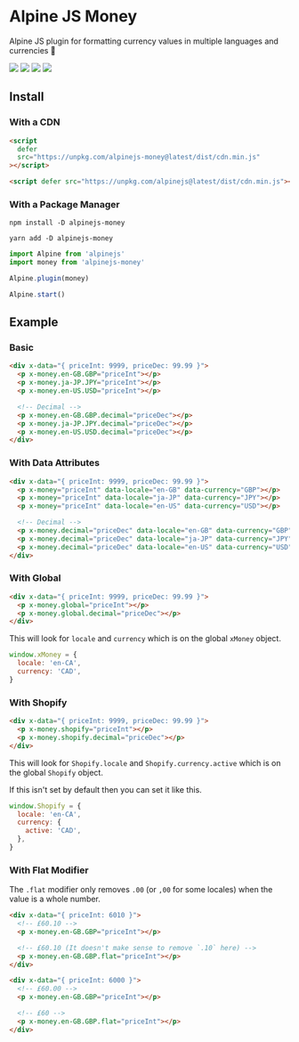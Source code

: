 # Alpine JS Money

Alpine JS plugin for formatting currency values in multiple languages and
currencies 💸

![](https://img.shields.io/bundlephobia/min/alpinejs-money)
![](https://img.shields.io/npm/v/alpinejs-money)
![](https://img.shields.io/npm/dt/alpinejs-money)
![](https://img.shields.io/github/license/markmead/alpinejs-money)

## Install

### With a CDN

```html
<script
  defer
  src="https://unpkg.com/alpinejs-money@latest/dist/cdn.min.js"
></script>

<script defer src="https://unpkg.com/alpinejs@latest/dist/cdn.min.js"></script>
```

### With a Package Manager

```shell
npm install -D alpinejs-money

yarn add -D alpinejs-money
```

```js
import Alpine from 'alpinejs'
import money from 'alpinejs-money'

Alpine.plugin(money)

Alpine.start()
```

## Example

### Basic

```html
<div x-data="{ priceInt: 9999, priceDec: 99.99 }">
  <p x-money.en-GB.GBP="priceInt"></p>
  <p x-money.ja-JP.JPY="priceInt"></p>
  <p x-money.en-US.USD="priceInt"></p>

  <!-- Decimal -->
  <p x-money.en-GB.GBP.decimal="priceDec"></p>
  <p x-money.ja-JP.JPY.decimal="priceDec"></p>
  <p x-money.en-US.USD.decimal="priceDec"></p>
</div>
```

### With Data Attributes

```html
<div x-data="{ priceInt: 9999, priceDec: 99.99 }">
  <p x-money="priceInt" data-locale="en-GB" data-currency="GBP"></p>
  <p x-money="priceInt" data-locale="ja-JP" data-currency="JPY"></p>
  <p x-money="priceInt" data-locale="en-US" data-currency="USD"></p>

  <!-- Decimal -->
  <p x-money.decimal="priceDec" data-locale="en-GB" data-currency="GBP"></p>
  <p x-money.decimal="priceDec" data-locale="ja-JP" data-currency="JPY"></p>
  <p x-money.decimal="priceDec" data-locale="en-US" data-currency="USD"></p>
</div>
```

### With Global

```html
<div x-data="{ priceInt: 9999, priceDec: 99.99 }">
  <p x-money.global="priceInt"></p>
  <p x-money.global.decimal="priceDec"></p>
</div>
```

This will look for `locale` and `currency` which is on the global `xMoney`
object.

```js
window.xMoney = {
  locale: 'en-CA',
  currency: 'CAD',
}
```

### With Shopify

```html
<div x-data="{ priceInt: 9999, priceDec: 99.99 }">
  <p x-money.shopify="priceInt"></p>
  <p x-money.shopify.decimal="priceDec"></p>
</div>
```

This will look for `Shopify.locale` and `Shopify.currency.active` which is on
the global `Shopify` object.

If this isn't set by default then you can set it like this.

```js
window.Shopify = {
  locale: 'en-CA',
  currency: {
    active: 'CAD',
  },
}
```

### With Flat Modifier

The `.flat` modifier only removes `.00` (or `,00` for some locales) when the
value is a whole number.

```html
<div x-data="{ priceInt: 6010 }">
  <!-- £60.10 -->
  <p x-money.en-GB.GBP="priceInt"></p>

  <!-- £60.10 (It doesn't make sense to remove `.10` here) -->
  <p x-money.en-GB.GBP.flat="priceInt"></p>
</div>

<div x-data="{ priceInt: 6000 }">
  <!-- £60.00 -->
  <p x-money.en-GB.GBP="priceInt"></p>

  <!-- £60 -->
  <p x-money.en-GB.GBP.flat="priceInt"></p>
</div>
```
